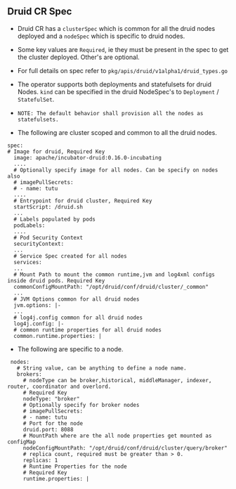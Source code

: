##  Druid CR Spec

- Druid CR has a ```clusterSpec``` which is common for all the druid nodes deployed and a ```nodeSpec``` which is specific to druid nodes.
- Some key values are ```Required```, ie they must be present in the spec to get the cluster deployed. Other's are optional.
- For full details on spec refer to ```pkg/apis/druid/v1alpha1/druid_types.go```
- The operator supports both deployments and statefulsets for druid Nodes. ```kind``` can be specified in the druid NodeSpec's to ```Deployment``` / ```StatefulSet```.
- ```NOTE: The default behavior shall provision all the nodes as statefulsets.```

- The following are cluster scoped and common to all the druid nodes. 

```
spec:
# Image for druid, Required Key
  image: apache/incubator-druid:0.16.0-incubating
  ....
  # Optionally specify image for all nodes. Can be specify on nodes also
  # imagePullSecrets:
  # - name: tutu
  ....
  # Entrypoint for druid cluster, Required Key
  startScript: /druid.sh
  ...
  # Labels populated by pods
  podLabels:
  ....
  # Pod Security Context 
  securityContext:
  ...
  # Service Spec created for all nodes
  services:
  ...
  # Mount Path to mount the common runtime,jvm and log4xml configs inside druid pods. Required Key
  commonConfigMountPath: "/opt/druid/conf/druid/cluster/_common"
  ...
  # JVM Options common for all druid nodes
  jvm.options: |-
  ...
  # log4j.config common for all druid nodes
  log4j.config: |-
  # common runtime properties for all druid nodes
  common.runtime.properties: |
 ```

 - The following are specific to a node.

 ```
  nodes:
    # String value, can be anything to define a node name.
    brokers:
      # nodeType can be broker,historical, middleManager, indexer, router, coordinator and overlord.
      # Required Key
      nodeType: "broker"
      # Optionally specify for broker nodes
      # imagePullSecrets:
      # - name: tutu
      # Port for the node
      druid.port: 8088
      # MountPath where are the all node properties get mounted as configMap
      nodeConfigMountPath: "/opt/druid/conf/druid/cluster/query/broker"
      # replica count, required must be greater than > 0.
      replicas: 1
      # Runtime Properties for the node
      # Required Key
      runtime.properties: |
```
